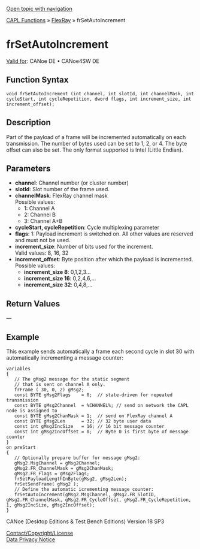 [Open topic with navigation](../../../../../CANoeDEFamily.htm#Topics/CAPLFunctions/FlexRay/Functions/CAPLfunctionFRSetAutoIncrement.md)

[CAPL Functions](../../CAPLfunctions.md) » [FlexRay](../CAPLfunctionsFlexrayOverview.md) » frSetAutoIncrement

# frSetAutoIncrement

[Valid for](../../../Shared/FeatureAvailability.md): CANoe DE • CANoe4SW DE

## Function Syntax

```plaintext
void frSetAutoIncrement (int channel, int slotId, int channelMask, int cycleStart, int cycleRepetition, dword flags, int increment_size, int increment_offset);
```

## Description

Part of the payload of a frame will be incremented automatically on each transmission. The number of bytes used can be set to 1, 2, or 4. The byte offset can also be set. The only format supported is Intel (Little Endian).

## Parameters

- **channel**: Channel number (or cluster number)
- **slotId**: Slot number of the frame used.
- **channelMask**: FlexRay channel mask  
  Possible values:
  - 1: Channel A
  - 2: Channel B
  - 3: Channel A+B
- **cycleStart, cycleRepetition**: Cycle multiplexing parameter
- **flags**: 1: Payload increment is switched on. All other values are reserved and must not be used.
- **increment_size**: Number of bits used for the increment.  
  Valid values: 8, 16, 32
- **increment_offset**: Byte position after which the payload is incremented.  
  Possible values:
  - **increment_size 8**: 0,1,2,3...
  - **increment_size 16**: 0,2,4,6,...
  - **increment_size 32**: 0,4,8,...

## Return Values

—

## Example

This example sends automatically a frame each second cycle in slot 30 with automatically incrementing a message counter:

```plaintext
variables
{
   // The gMsg2 message for the static segment
   // that is sent on channel A only.
   frFrame ( 30, 0, 2) gMsg2;
   const BYTE gMsg2Flags    = 0;  // state-driven for repeated transmission
   const BYTE gMsg2Channel  = %CHANNEL%; // send on network the CAPL node is assigned to
   const BYTE gMsg2ChanMask = 1;  // send on FlexRay channel A
   const BYTE gMsg2Len      = 32; // 32 byte user data
   const int gMsg2IncSize   = 16; // 16 bit message counter
   const int gMsg2IncOffset = 0;  // Byte 0 is first byte of message counter
}
on preStart
{
   // Optionally prepare buffer for message gMsg2:
   gMsg2.MsgChannel = gMsg2Channel;
   gMsg2.FR_ChannelMask = gMsg2ChanMask;
   gMsg2.FR_Flags = gMsg2Flags;
   frSetPayloadLengthInByte(gMsg2, gMsg2Len);
   frSetSendFrame( gMsg2 );
   // Define the automatic icrementing message counter:
   frSetAutoIncrement(gMsg2.MsgChannel, gMsg2.FR_SlotID, gMsg2.FR_ChannelMask, gMsg2.FR_CycleOffset, gMsg2.FR_CycleRepetition, 1, gMsg2IncSize, gMsg2IncOffset);
}
```

CANoe (Desktop Editions & Test Bench Editions) Version 18 SP3

[Contact/Copyright/License](../../../Shared/ContactCopyrightLicense.md)  
[Data Privacy Notice](https://www.vector.com/int/en/company/get-info/privacy-policy/)

